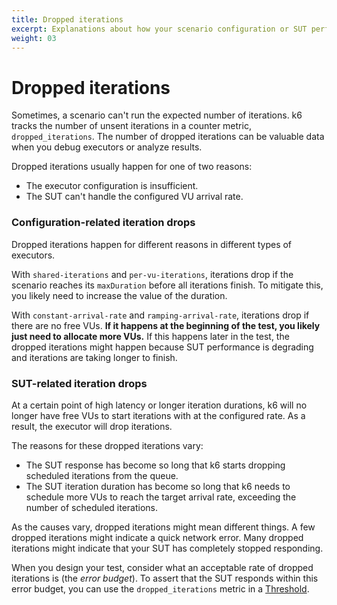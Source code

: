 ```yaml
---
title: Dropped iterations
excerpt: Explanations about how your scenario configuration or SUT performance can lead to dropped iterations
weight: 03
---
```


# Dropped iterations

Sometimes, a scenario can't run the expected number of iterations.
k6 tracks the number of unsent iterations in a counter metric, `dropped_iterations`.
The number of dropped iterations can be valuable data when you debug executors or analyze results.

Dropped iterations usually happen for one of two reasons:

- The executor configuration is insufficient.
- The SUT can't handle the configured VU arrival rate.

### Configuration-related iteration drops

Dropped iterations happen for different reasons in different types of executors.

With `shared-iterations` and `per-vu-iterations`, iterations drop if the scenario reaches its `maxDuration` before all iterations finish.
To mitigate this, you likely need to increase the value of the duration.

With `constant-arrival-rate` and `ramping-arrival-rate`, iterations drop if there are no free VUs.
**If it happens at the beginning of the test, you likely just need to allocate more VUs.**
If this happens later in the test, the dropped iterations might happen because SUT performance is degrading and iterations are taking longer to finish.

### SUT-related iteration drops

At a certain point of high latency or longer iteration durations, k6 will no longer have free VUs to start iterations with at the configured rate.
As a result, the executor will drop iterations.

The reasons for these dropped iterations vary:

- The SUT response has become so long that k6 starts dropping scheduled iterations from the queue.
- The SUT iteration duration has become so long that k6 needs to schedule more VUs to reach the target arrival rate, exceeding the number of scheduled iterations.

As the causes vary, dropped iterations might mean different things.
A few dropped iterations might indicate a quick network error.
Many dropped iterations might indicate that your SUT has completely stopped responding.

When you design your test, consider what an acceptable rate of dropped iterations is (the _error budget_).
To assert that the SUT responds within this error budget, you can use the `dropped_iterations` metric in a [Threshold](/docs/k6/<K6_VERSION>/using-k6/thresholds).
